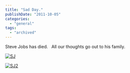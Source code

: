```yaml
---
title: "Sad Day."
publishDate: "2011-10-05"
categories: 
  - "general"
tags:
  - "archived"
---
```


Steve Jobs has died.   All our thoughts go out to his family.

[![SJ](https://ramblinggeek.co.uk/wp-content/uploads/2011/10/SJ.jpg "SJ")](https://www.apple.com/)

[![SJ2](https://ramblinggeek.co.uk/wp-content/uploads/2011/10/SJ2_thumb.jpg "SJ2")](https://ramblinggeek.co.uk/wp-content/uploads/2011/10/SJ2.jpg)
